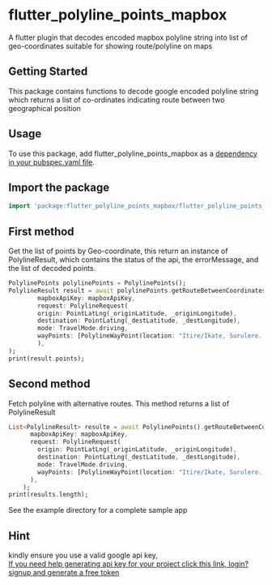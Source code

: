# flutter_polyline_points_mapbox

A flutter plugin that decodes encoded mapbox polyline string into list of geo-coordinates suitable for showing route/polyline on maps


## Getting Started

This package contains functions to decode google encoded polyline string which returns a list of co-ordinates
indicating route between two geographical position

## Usage

To use this package, add flutter_polyline_points_mapbox as a [dependency in your pubspec.yaml file](https://flutter.dev/docs/development/packages-and-plugins/using-packages).

## Import the package

```dart
import 'package:flutter_polyline_points_mapbox/flutter_polyline_points_mapbox.dart';
```

## First method

Get the list of points by Geo-coordinate, this return an instance of PolylineResult, which
contains the status of the api, the errorMessage, and the list of decoded points.

```dart
PolylinePoints polylinePoints = PolylinePoints();
PolylineResult result = await polylinePoints.getRouteBetweenCoordinates(
        mapboxApiKey: mapboxApiKey,
        request: PolylineRequest(
        origin: PointLatLng(_originLatitude, _originLongitude),
        destination: PointLatLng(_destLatitude, _destLongitude),
        mode: TravelMode.driving,
        wayPoints: [PolylineWayPoint(location: "Itire/Ikate, Surulere. Lagos.")],
        ),
);
print(result.points);
```

## Second method

Fetch polyline with alternative routes. This method returns a list of PolylineResult

```dart
List<PolylineResult> resulte = await PolylinePoints().getRouteBetweenCoordinates(
      mapboxApiKey: mapboxApiKey,
      request: PolylineRequest(
        origin: PointLatLng(_originLatitude, _originLongitude),
        destination: PointLatLng(_destLatitude, _destLongitude),
        mode: TravelMode.driving,
        wayPoints: [PolylineWayPoint(location: "Itire/Ikate, Surulere. Lagos.")],
      ),
    );
print(results.length);
```

See the example directory for a complete sample app

## Hint

kindly ensure you use a valid google api key,  
[If you need help generating api key for your project click this link, login?signup and generate a free token](https://account.mapbox.com)